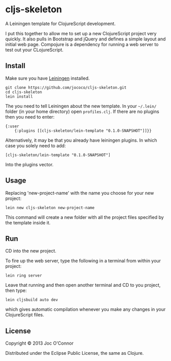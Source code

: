 # cljs-skeleton

A Leiningen template for ClojureScript development.

I put this together to allow me to set up a new ClojureScript project very quickly.
It also pulls in Bootstrap and jQuery and defines a simple layout and initial web page.
Compojure is a dependency for running a web server to test out your CLojureScript.

## Install

Make sure you have [Leiningen](https://github.com/technomancy/leiningen) installed.

    git clone https://github.com/jococo/cljs-skeleton.git
    cd cljs-skeleton
    lein install

The you need to tell Leiningen about the new template.
In your `~/.lein/` folder (in your home directory) open `profiles.clj`. If there are no plugins
then you need to enter:

    {:user
        {:plugins [[cljs-skeleton/lein-template "0.1.0-SNAPSHOT"]]}}

Alternatively, it may be that you already have leiningen plugins. In which case you solely need to add:

    [cljs-skeleton/lein-template "0.1.0-SNAPSHOT"]

Into the plugins vector.

## Usage

Replacing 'new-project-name' with the name you choose for your new project:

    lein new cljs-skeleton new-project-name

This command will create a new folder with all the project files specified by the template inside it.

## Run

CD into the new project.

To fire up the web server, type the following in a terminal from within your project:

    lein ring server
    
Leave that running and then open another terminal and CD to you project, then type:

    lein cljsbuild auto dev

which gives automatic compilation whenever you make any changes in your ClojureScript files.

## License

Copyright © 2013 Joc O'Connor

Distributed under the Eclipse Public License, the same as Clojure.
